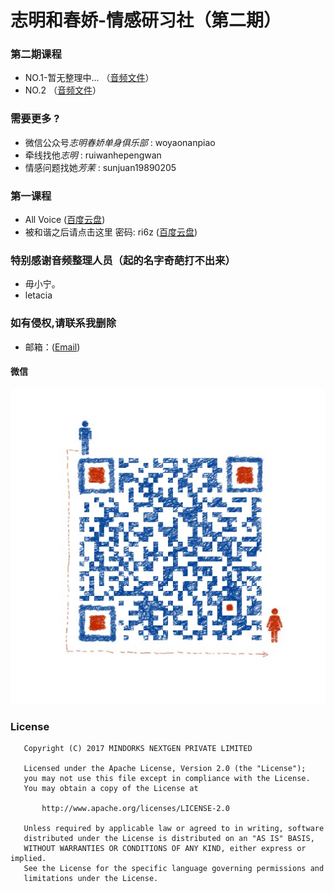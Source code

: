 # 志明和春娇-情感研习社（第二期）

### 第二期课程 
 
 - NO.1-暂无整理中... （[音频文件](audio/NO-1.m4a)）
 - NO.2 （[音频文件](audio/NO-2.m4a)）


### 需要更多 ?

 - 微信公众号*志明春娇单身俱乐部* : woyaonanpiao
 - 牵线找他*志明* : ruiwanhepengwan
 - 情感问题找她*芳茉* : sunjuan19890205

### 第一课程
 - All Voice ([百度云盘](http://pan.baidu.com/s/1gfzQ1cJ))
 - 被和谐之后请点击这里 密码: ri6z ([百度云盘](http://pan.baidu.com/s/1o8FRr7O ))


### 特别感谢音频整理人员（起的名字奇葩打不出来）

 - 毋小宁。
 - letacia

### 如有侵权,请联系我删除

 - 邮箱：([Email](Atlantisspeed@gmail.com))

#### 微信

![wechat_mine][1]

[1]:https://github.com/ChinaVolvocars/zhiming/blob/master/img/wechat_num_mine.jpg

### License
```
   Copyright (C) 2017 MINDORKS NEXTGEN PRIVATE LIMITED

   Licensed under the Apache License, Version 2.0 (the "License");
   you may not use this file except in compliance with the License.
   You may obtain a copy of the License at

       http://www.apache.org/licenses/LICENSE-2.0

   Unless required by applicable law or agreed to in writing, software
   distributed under the License is distributed on an "AS IS" BASIS,
   WITHOUT WARRANTIES OR CONDITIONS OF ANY KIND, either express or implied.
   See the License for the specific language governing permissions and
   limitations under the License.
```
